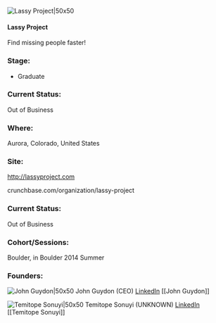 

![Lassy Project|50x50](https://apimg.techstars.com/connect/images/image_files/53c83a8853061e32ab000002/original/las_logo_1a.jpg)

#### Lassy Project
Find missing people faster!

### Stage: 
 - Graduate 

### Current Status: 
Out of Business

### Where:
Aurora, Colorado, United States

### Site:
http://lassyproject.com



crunchbase.com/organization/lassy-project

### Current Status: 
Out of Business

### Cohort/Sessions: 
Boulder, in Boulder 2014 Summer

### Founders: 

![John Guydon|50x50](https://apimg.techstars.com/connect/images/image_files/53cf40e17b7e8c8306000001/original/guydonheadshot.jpg) John Guydon (CEO) [LinkedIn](https://linkedin.com/in/iamjohnguydon) [[John Guydon]]

![Temitope Sonuyi|50x50](https://apimg.techstars.com/connect/images/image_files/53bdc40bace3e071a9000002/original/IMG_5087.jpg) Temitope Sonuyi (UNKNOWN) [LinkedIn](https://linkedin.com/in/temitopeso) [[Temitope Sonuyi]]


